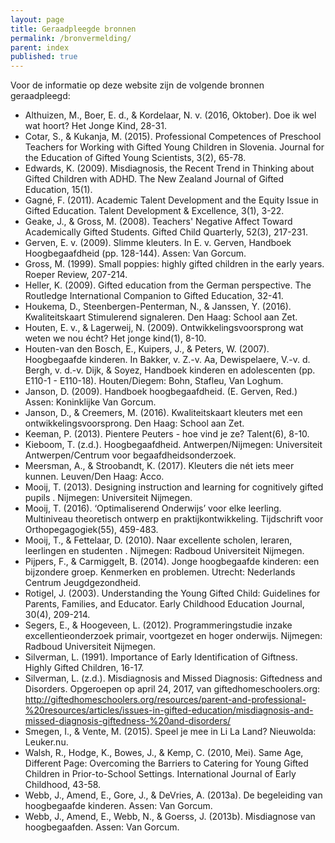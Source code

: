 ```yaml
---
layout: page
title: Geraadpleegde bronnen
permalink: /bronvermelding/
parent: index
published: true
---
```

Voor de informatie op deze website zijn de volgende bronnen geraadpleegd:

- Althuizen, M., Boer, E. d., & Kordelaar, N. v. (2016, Oktober). Doe ik wel wat hoort? Het Jonge Kind, 28-31.
- Cotar, S., & Kukanja, M. (2015). Professional Competences of Preschool Teachers for Working with Gifted Young Children in Slovenia. Journal for the Education of Gifted Young Scientists, 3(2), 65-78.
- Edwards, K. (2009). Misdiagnosis, the Recent Trend in Thinking about Gifted Children with ADHD. The New Zealand Journal of Gifted Education, 15(1).
- Gagné, F. (2011). Academic Talent Development and the Equity Issue in Gifted Education. Talent Development & Excellence, 3(1), 3-22.
- Geake, J., & Gross, M. (2008). Teachers' Negative Affect Toward Academically Gifted Students. Gifted Child Quarterly, 52(3), 217-231.
- Gerven, E. v. (2009). Slimme kleuters. In E. v. Gerven, Handboek Hoogbegaafdheid (pp. 128-144). Assen: Van Gorcum.
- Gross, M. (1999). Small poppies: highly gifted children in the early years. Roeper Review, 207-214.
- Heller, K. (2009). Gifted education from the German perspective. The Routledge International Companion to Gifted Education, 32-41.
- Houkema, D., Steenbergen-Penterman, N., & Janssen, Y. (2016). Kwaliteitskaart Stimulerend signaleren. Den Haag: School aan Zet.
- Houten, E. v., & Lagerweij, N. (2009). Ontwikkelingsvoorsprong wat weten we nou écht? Het jonge kind(1), 8-10.
- Houten-van den Bosch, E., Kuipers, J., & Peters, W. (2007). Hoogbegaafde kinderen. In Bakker, v. Z.-v. Aa, Dewispelaere, V.-v. d. Bergh, v. d.-v. Dijk, & Soyez, Handboek kinderen en adolescenten (pp. E110-1 - E110-18). Houten/Diegem: Bohn, Stafleu, Van Loghum.
- Janson, D. (2009). Handboek hoogbegaafdheid. (E. Gerven, Red.) Assen: Koninklijke Van Gorcum.
- Janson, D., & Creemers, M. (2016). Kwaliteitskaart kleuters met een ontwikkelingsvoorsprong. Den Haag: School aan Zet.
- Keeman, P. (2013). Pientere Peuters - hoe vind je ze? Talent(6), 8-10.
- Kieboom, T. (z.d.). Hoogbegaafdheid. Antwerpen/Nijmegen: Universiteit Antwerpen/Centrum voor begaafdheidsonderzoek.
- Meersman, A., & Stroobandt, K. (2017). Kleuters die nét iets meer kunnen. Leuven/Den Haag: Acco.
- Mooij, T. (2013). Designing instruction and learning for cognitively gifted pupils . Nijmegen: Universiteit Nijmegen.
- Mooij, T. (2016). ‘Optimaliserend Onderwijs’ voor elke leerling. Multiniveau theoretisch ontwerp en praktijkontwikkeling. Tijdschrift voor Orthopegagogiek(55), 459-483.
- Mooij, T., & Fettelaar, D. (2010). Naar excellente scholen, leraren, leerlingen en studenten . Nijmegen: Radboud Universiteit Nijmegen.
- Pijpers, F., & Carmiggelt, B. (2014). Jonge hoogbegaafde kinderen: een bijzondere groep. Kenmerken en problemen. Utrecht: Nederlands Centrum Jeugdgezondheid.
- Rotigel, J. (2003). Understanding the Young Gifted Child: Guidelines for Parents, Families, and Educator. Early Childhood Education Journal, 30(4), 209-214.
- Segers, E., & Hoogeveen, L. (2012). Programmeringstudie inzake excellentieonderzoek primair, voortgezet en hoger onderwijs. Nijmegen: Radboud Universiteit Nijmegen.
- Silverman, L. (1991). Importance of Early Identification of Giftness. Highly Gifted Children, 16-17.
- Silverman, L. (z.d.). Misdiagnosis and Missed Diagnosis: Giftedness and Disorders. Opgeroepen op april 24, 2017, van giftedhomeschoolers.org: http://giftedhomeschoolers.org/resources/parent-and-professional-%20resources/articles/issues-in-gifted-education/misdiagnosis-and-missed-diagnosis-giftedness-%20and-disorders/
- Smegen, I., & Vente, M. (2015). Speel je mee in Li La Land? Nieuwolda: Leuker.nu.
- Walsh, R., Hodge, K., Bowes, J., & Kemp, C. (2010, Mei). Same Age, Different Page: Overcoming the Barriers to Catering for Young Gifted Children in Prior-to-School Settings. International Journal of Early Childhood, 43-58.
- Webb, J., Amend, E., Gore, J., & DeVries, A. (2013a). De begeleiding van hoogbegaafde kinderen. Assen: Van Gorcum.
- Webb, J., Amend, E., Webb, N., & Goerss, J. (2013b). Misdiagnose van hoogbegaafden. Assen: Van Gorcum.
